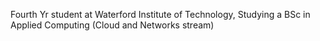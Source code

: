 Fourth Yr student at Waterford Institute of Technology, Studying a BSc in Applied Computing (Cloud and Networks stream)
